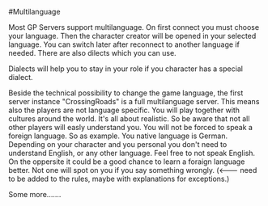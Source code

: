 #Multilanguage

Most GP Servers support multilanguage. On first connect you must choose your language. Then the character creator will be opened in your selected language.
You can switch later after reconnect to another language if needed. There are also dilects which you can use.

Dialects will help you to stay in your role if you character has a special dialect.

Beside the technical possibility to change the game language, the first server instance "CrossingRoads" is a full multilanguage server. This means also the players are not language specific. You will play together with cultures around the world. It's all about realistic. So be aware that not all other players will easly understand you. You will not be forced to speak a foreign language. So as example. You native language is German. Depending on your character and you personal you don't need to understand English, or any other language. Feel free to not speak English. On the oppersite it could be a good chance to learn a foraign language better. Not one will spot on you if you say something wrongly. (<--- need to be added to the rules, maybe with explanations for exceptions.)

Some more.......